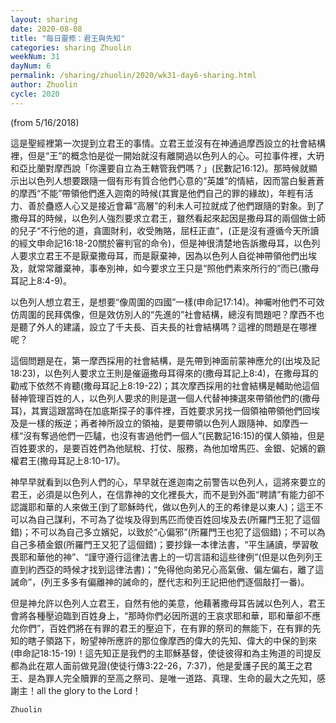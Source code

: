 ```yaml
---
layout: sharing
date: 2020-08-08
title: "每日靈修：君王與先知"
categories: sharing Zhuolin
weekNum: 31
dayNum: 6
permalink: /sharing/zhuolin/2020/wk31-day6-sharing.html
author: Zhuolin
cycle: 2020
---
```

(from 5/16/2018)

這是聖經裡第一次提到立君王的事情。立君王並沒有在神通過摩西設立的社會結構裡，但是“王”的概念怕是從一開始就沒有離開過以色列人的心。可拉事件裡，大玬和亞比蘭對摩西說「你還要自立為王轄管我們嗎？」(民數記16:12)。那時候就顯示出以色列人想要跟隨一個有形有質合他們心意的“英雄”的情結，因而當白髮蒼蒼的摩西“不能”帶領他們進入迦南的時候(其實是他們自己的罪的緣故)，年輕有活力、善於蠱惑人心又是接近會幕“高層”的利未人可拉就成了他們跟隨的對象。到了撒母耳的時候，以色列人強烈要求立君王，雖然看起來起因是撒母耳的兩個做士師的兒子“不行他的道，貪圖財利，收受賄賂，屈枉正直”，(正是沒有遵循今天所讀的經文申命記16:18-20關於審判官的命令)，但是神很清楚地告訴撒母耳，以色列人要求立君王不是厭棄撒母耳，而是厭棄神，因為以色列人自從神帶領他們出埃及，就常常離棄神，事奉別神，如今要求立王只是“照他們素來所行的”而已(撒母耳記上8:4-9)。  

以色列人想立君王，是想要“像周圍的四國”一樣(申命記17:14)。神囑咐他們不可效仿周圍的民拜偶像，但是效仿別人的“先進的”社會結構，總沒有問題吧？摩西不也是聽了外人的建議，設立了千夫長、百夫長的社會結構嗎？這裡的問題是在哪裡呢？  

這個問題是在，第一摩西採用的社會結構，是先帶到神面前蒙神應允的(出埃及記18:23)，以色列人要求立王則是催逼撒母耳得來的(撒母耳記上8:4)，在撒母耳的勸戒下依然不肯聽(撒母耳記上8:19-22)；其次摩西採用的社會結構是輔助他這個替神管理百姓的人，以色列人要求的則是選一個人代替神揀選來帶領他們的(撒母耳)，其實這跟當時在加底斯探子的事件裡，百姓要求另找一個領袖帶領他們回埃及是一樣的叛逆；再者神所設立的領袖，是要帶領以色列人跟隨神、如摩西一樣“沒有奪過他們一匹驢，也沒有害過他們一個人”(民數記16:15)的僕人領袖，但是百姓要求的，是要百姓們為他賦稅、打仗、服務，為他加增馬匹、金銀、妃嬪的霸權君王(撒母耳記上8:10-17)。  

神早早就看到以色列人們的心，早早就在進迦南之前警告以色列人，這將來要立的君王，必須是以色列人，在信靠神的文化裡長大，而不是到外面“聘請”有能力卻不認識耶和華的人來做王(到了耶穌時代，做以色列人的王的希律是以東人)；這王不可以為自己謀利，不可為了從埃及得到馬匹而使百姓回埃及去(所羅門王犯了這個錯)；不可以為自己多立嬪妃，以致於“心偏邪”(所羅門王也犯了這個錯)；不可以為自己多積金銀(所羅門王又犯了這個錯)；要抄錄一本律法書，“平生誦讀，學習敬畏耶和華他的神”、“謹守遵行這律法書上的一切言語和這些律例”(但是以色列列王直到約西亞的時候才找到這律法書)；“免得他向弟兄心高氣傲、偏左偏右，離了這誡命”，(列王多多有偏離神的誡命的，歷代志和列王記把他們逐個敲打一番)。  

但是神允許以色列人立君王，自然有他的美意，他藉著撒母耳告誡以色列人，君王會將各種壓迫臨到百姓身上，“那時你們必因所選的王哀求耶和華，耶和華卻不應允你們”，百姓們將在有罪的君王的壓迫下，在有罪的祭司的無能下，在有罪的先知的瞎子領路下，盼望神所應許的那位像摩西的偉大的先知、偉大的中保的到來(申命記18:15-19)！這先知正是我們的主耶穌基督，使徒彼得和為主殉道的司提反都為此在眾人面前做見證(使徒行傳3:22-26，7:37)，他是愛護子民的萬王之君王、是為罪人完全贖罪的至高之祭司、是唯一道路、真理、生命的最大之先知，感謝主！all the glory to the Lord！  

`Zhuolin`  
